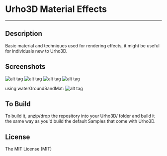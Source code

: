 # Urho3D Material Effects
-----------------------------------------------------------------------------------

Description
-----------------------------------------------------------------------------------
Basic material and techniques used for rendering effects, it might be useful for individuals new to Urho3D.


Screenshots
-----------------------------------------------------------------------------------
![alt tag](https://github.com/Lumak/Urho3D-Material-Effects/blob/master/screenshot/mateffects.jpg)
![alt tag](https://github.com/Lumak/Urho3D-Material-Effects/blob/master/screenshot/lava.jpg)
![alt tag](https://github.com/Lumak/Urho3D-Material-Effects/blob/master/screenshot/waterfall.jpg)
![alt tag](https://github.com/Lumak/Urho3D-Material-Effects/blob/master/screenshot/runwatersplash.jpg)

using waterGroundSandMat:
![alt tag](https://github.com/Lumak/Urho3D-Material-Effects/blob/master/screenshot/waternewmat.jpg)


To Build
-----------------------------------------------------------------------------------
To build it, unzip/drop the repository into your Urho3D/ folder and build it the same way as you'd build the default Samples that come with Urho3D.

License
-----------------------------------------------------------------------------------
The MIT License (MIT)










